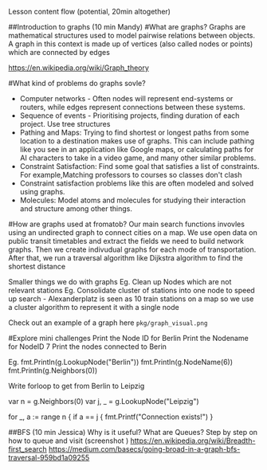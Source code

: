 Lesson content flow (potential, 20min altogether)

##Introduction to graphs (10 min Mandy)
#What are graphs?
Graphs are mathematical structures used to model pairwise relations between objects. A graph in this context is made up of vertices (also called nodes or points) which are connected by edges

https://en.wikipedia.org/wiki/Graph_theory

#What kind of problems do graphs sovle?

- Computer networks - Often nodes will represent end-systems or routers, while edges represent connections between these systems.
- Sequence of events - Prioritising projects, finding duration of each project. Use tree structures
- Pathing and Maps: Trying to find shortest or longest paths from some location to a destination makes use of graphs. This can include pathing like you see in an application like Google maps, or calculating paths for AI characters to take in a video game, and many other similar problems.
- Constraint Satisfaction: Find some goal that satisfies a list of constraints. For example,Matching professors to courses so classes don't clash
- Constraint satisfaction problems like this are often modeled and solved using graphs.
- Molecules: Model atoms and molecules for studying their interaction and structure among other things.

#How are graphs used at fromatob?
Our main search functions invovles using an undirected graph to connect cities on a map.
We use open data on public transit timetables and extract the fields we need to build network graphs. Then we create indivudual graphs for each mode of transportation. After that, we run a traversal algorithm like Dijkstra algorithm to find the shortest distance

Smaller things we do with graphs
Eg. Clean up Nodes which are not relevant stations
Eg. Consolidate cluster of stations into one node to speed up search - Alexanderplatz is seen as 10 train stations on a map so we use a cluster algorithm to represent it with a single node

Check out an example of a graph here `pkg/graph_visual.png`

#Explore mini challenges
  Print the Node ID for Berlin
  Print the Nodename for NodeID 7
  Print the nodes connected to Berin

Eg.
  fmt.Println(g.LookupNode("Berlin"))
  fmt.Println(g.NodeName(6))
  fmt.Println(g.Neighbors(0))

  Write forloop to get from Berlin to Leipzig

  var n = g.Neighbors(0)
  var j, _ = g.LookupNode("Leipzig")

  for _, a := range n {
    if a == j {
      fmt.Printf("Connection exists!")
    }


##BFS (10 min Jessica)
Why is it useful?
What are Queues?
Step by step on how to queue and visit (screenshot )
https://en.wikipedia.org/wiki/Breadth-first_search
https://medium.com/basecs/going-broad-in-a-graph-bfs-traversal-959bd1a09255




